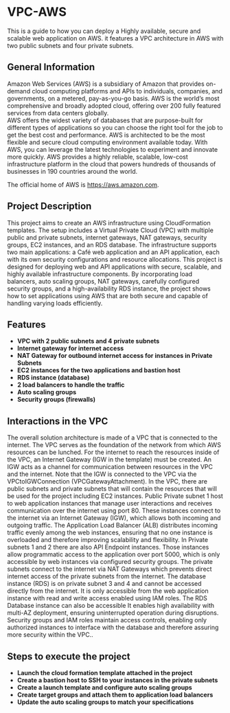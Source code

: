 # VPC-AWS
This is a guide to how you can deploy a Highly available, secure and scalable web application on AWS. it features a VPC architecture in AWS with two public subnets and four private subnets.

<h2>General Information</h2>
Amazon Web Services (AWS) is a subsidiary of Amazon that provides on-demand cloud computing platforms and APIs to individuals, companies, and governments, on a metered, pay-as-you-go basis. 
AWS is the world’s most comprehensive and broadly adopted cloud, offering over 200 fully featured services from data centers globally. <br/>
AWS offers the widest variety of databases that are purpose-built for different types of applications so you can choose the right tool for the job to get the best cost and performance. AWS is architected to be the most flexible and secure cloud computing environment available today. 
With AWS, you can leverage the latest technologies to experiment and innovate more quickly. 
AWS provides a highly reliable, scalable, low-cost infrastructure platform in the cloud that powers hundreds of thousands of businesses in 190 countries around the world.

The official home of AWS is https://aws.amazon.com.

<h2> Project Description</h2>
This project aims to create an AWS infrastructure using CloudFormation templates. The setup includes a Virtual Private Cloud (VPC) with multiple public and private subnets, internet gateways, NAT gateways, security groups, EC2 instances, and an RDS database. The infrastructure supports two main applications: a Café web application and an API application, each with its own security configurations and resource allocations. This project is designed for deploying web and API applications with secure, scalable, and highly available infrastructure components. By incorporating load balancers, auto scaling groups, NAT gateways, carefully configured security groups, and a high-availability RDS instance, the project shows how to set applications using AWS that are both secure and capable of handling varying loads efficiently.
<br />

<h2>Features</h2>

- <b>VPC with 2 public subnets and 4 private subnets</b> 
- <b>Internet gateway for internet access</b>
- <b>NAT Gateway for outbound internet access for instances in Private Subnets </b> 
- <b>EC2 instances for the two applications and bastion host</b>
- <b>RDS instance (database)</b> 
- <b>2 load balancers to handle the traffic</b>
- <b>Auto scaling groups</b> 
- <b>Security groups (firewalls)</b>

<h2>Interactions in the VPC</h2>
The overall solution architecture is made of a VPC that is connected to the internet. The VPC serves as the foundation of the network from which AWS resources can be lunched. For the internet to reach the resources inside of the VPC, an Internet Gateway (IGW in the template) must be created. An IGW acts as a channel for communication between resources in the VPC and the internet. Note that the IGW is connected to the VPC via the VPCtoIGWConnection (VPCGatewayAttachment). In the VPC, there are public subnets and private subnets that will contain the resources that will be used for the project including EC2 instances. Public Private subnet 1 host to web application instances that manage user interactions and receives communication over the internet using port 80. These instances connect to the internet via an Internet Gateway (IGW), which allows both incoming and outgoing traffic. The Application Load Balancer (ALB) distributes incoming traffic evenly among the web instances, ensuring that no one instance is overloaded and therefore improving scalability and flexibility. In Private subnets 1 and 2 there are also API Endpoint instances. Those instances allow programmatic access to the application over port 5000, which is only accessible by web instances via configured security groups. The private subnets connect to the internet via NAT Gateways which prevents direct internet access of the private subnets from the internet. The database instance (RDS) is on private subnet 3 and 4 and cannot be accessed directly from the internet. It is only accessible from the web application instance with read and write access enabled using IAM roles. The RDS Database instance can also be accessible It enables high availability with multi-AZ deployment, ensuring uninterrupted operation during disruptions. Security groups and IAM roles maintain access controls, enabling only authorized instances to interface with the database and therefore assuring more security within the VPC..
<br />

<h2>Steps to execute the project</h2>

- <b>Launch the cloud formation template attached in the project</b> 
- <b>Create a bastion host to SSH to your instances in the private subnets</b>
- <b>Create a launch template and configure  auto scaling groups</b> 
- <b>Create target groups and attach them to application load balancers </b>
- <b>Update the auto scaling groups to match your specifications</b>



